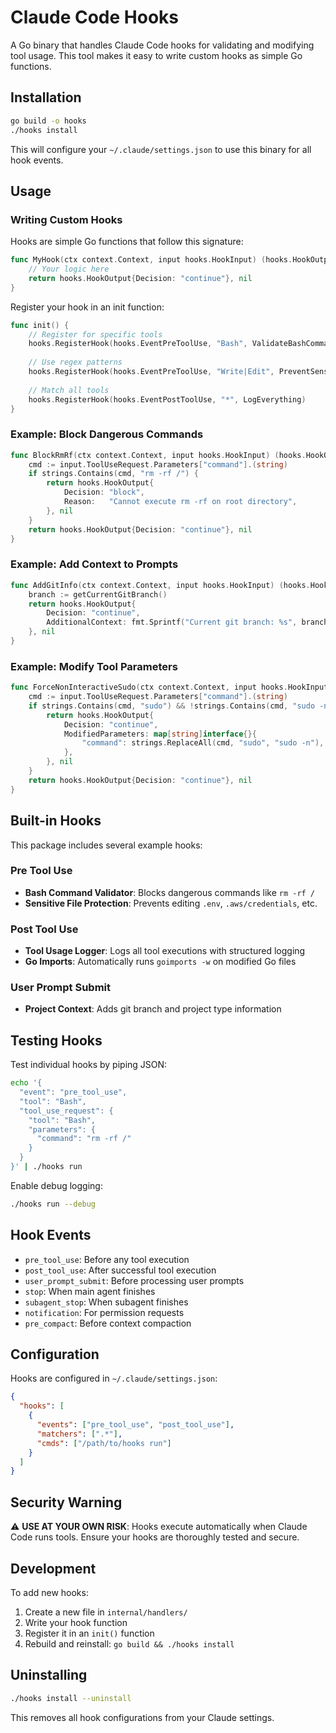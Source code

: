 # Claude Code Hooks

A Go binary that handles Claude Code hooks for validating and modifying tool usage. This tool makes it easy to write custom hooks as simple Go functions.

## Installation

```bash
go build -o hooks
./hooks install
```

This will configure your `~/.claude/settings.json` to use this binary for all hook events.

## Usage

### Writing Custom Hooks

Hooks are simple Go functions that follow this signature:

```go
func MyHook(ctx context.Context, input hooks.HookInput) (hooks.HookOutput, error) {
    // Your logic here
    return hooks.HookOutput{Decision: "continue"}, nil
}
```

Register your hook in an init function:

```go
func init() {
    // Register for specific tools
    hooks.RegisterHook(hooks.EventPreToolUse, "Bash", ValidateBashCommand)
    
    // Use regex patterns
    hooks.RegisterHook(hooks.EventPreToolUse, "Write|Edit", PreventSensitiveEdits)
    
    // Match all tools
    hooks.RegisterHook(hooks.EventPostToolUse, "*", LogEverything)
}
```

### Example: Block Dangerous Commands

```go
func BlockRmRf(ctx context.Context, input hooks.HookInput) (hooks.HookOutput, error) {
    cmd := input.ToolUseRequest.Parameters["command"].(string)
    if strings.Contains(cmd, "rm -rf /") {
        return hooks.HookOutput{
            Decision: "block",
            Reason:   "Cannot execute rm -rf on root directory",
        }, nil
    }
    return hooks.HookOutput{Decision: "continue"}, nil
}
```

### Example: Add Context to Prompts

```go
func AddGitInfo(ctx context.Context, input hooks.HookInput) (hooks.HookOutput, error) {
    branch := getCurrentGitBranch()
    return hooks.HookOutput{
        Decision: "continue",
        AdditionalContext: fmt.Sprintf("Current git branch: %s", branch),
    }, nil
}
```

### Example: Modify Tool Parameters

```go
func ForceNonInteractiveSudo(ctx context.Context, input hooks.HookInput) (hooks.HookOutput, error) {
    cmd := input.ToolUseRequest.Parameters["command"].(string)
    if strings.Contains(cmd, "sudo") && !strings.Contains(cmd, "sudo -n") {
        return hooks.HookOutput{
            Decision: "continue",
            ModifiedParameters: map[string]interface{}{
                "command": strings.ReplaceAll(cmd, "sudo", "sudo -n"),
            },
        }, nil
    }
    return hooks.HookOutput{Decision: "continue"}, nil
}
```

## Built-in Hooks

This package includes several example hooks:

### Pre Tool Use
- **Bash Command Validator**: Blocks dangerous commands like `rm -rf /`
- **Sensitive File Protection**: Prevents editing `.env`, `.aws/credentials`, etc.

### Post Tool Use
- **Tool Usage Logger**: Logs all tool executions with structured logging
- **Go Imports**: Automatically runs `goimports -w` on modified Go files

### User Prompt Submit
- **Project Context**: Adds git branch and project type information

## Testing Hooks

Test individual hooks by piping JSON:

```bash
echo '{
  "event": "pre_tool_use",
  "tool": "Bash",
  "tool_use_request": {
    "tool": "Bash",
    "parameters": {
      "command": "rm -rf /"
    }
  }
}' | ./hooks run
```

Enable debug logging:

```bash
./hooks run --debug
```

## Hook Events

- `pre_tool_use`: Before any tool execution
- `post_tool_use`: After successful tool execution
- `user_prompt_submit`: Before processing user prompts
- `stop`: When main agent finishes
- `subagent_stop`: When subagent finishes
- `notification`: For permission requests
- `pre_compact`: Before context compaction

## Configuration

Hooks are configured in `~/.claude/settings.json`:

```json
{
  "hooks": [
    {
      "events": ["pre_tool_use", "post_tool_use"],
      "matchers": [".*"],
      "cmds": ["/path/to/hooks run"]
    }
  ]
}
```

## Security Warning

⚠️ **USE AT YOUR OWN RISK**: Hooks execute automatically when Claude Code runs tools. Ensure your hooks are thoroughly tested and secure.

## Development

To add new hooks:

1. Create a new file in `internal/handlers/`
2. Write your hook function
3. Register it in an `init()` function
4. Rebuild and reinstall: `go build && ./hooks install`

## Uninstalling

```bash
./hooks install --uninstall
```

This removes all hook configurations from your Claude settings.